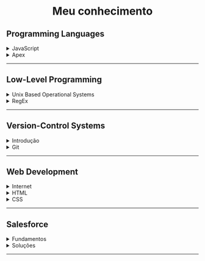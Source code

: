 <h1 align="center">Meu conhecimento</h1> 

## Programming Languages

<details>
    <summary>
        JavaScript
    </summary>
    
-   [Introdução](docs/PL/JavaScript/intro)

</details>

<details>
    <summary>
        Apex
    </summary>

-   [Introdução](docs/PL/Apex/intro)

</details>

<hr> <!-- ------------------------------------------------ -->

## Low-Level Programming

<details>
    <summary>
        Unix Based Operational Systems
    </summary>

-   [Unix](docs/LLP/unixBasedOS/unix.md#back-unix) 
-   [Linux/Unix cheat sheet](docs/LLP/unixBasedOS/terminalCheatSheet.md#back-linuxunix-cheat-sheet)
-   [Controle de acesso à arquivos e diretórios](docs/LLP/unixBasedOS/fileAccess.md#back-controle-de-acesso-à-arquivos-e-diretórios)
-   [Processos](docs/LLP/unixBasedOS/process.md#back-processos)
-   [Otimizando o terminal](docs/LLP/unixBasedOS/coolTerminal.md#back-otimizando-o-terminal)

</details>

<details>
    <summary>
        RegEx
    </summary>

-   [Regular Expressions](docs/LLP/regex/RegularExpressions.md#back-expressões-regulares)

</details>

<hr> <!-- ------------------------------------------------ -->

## Version-Control Systems

<details>
    <summary>
        Introdução
    </summary>

-   [Controle de versão](docs/VCS/Intro/controleDeVersao.md#back-controle-de-versão)
-   [Repository hosting service](docs/VCS/Intro/rhs.md#back-repository-hosting-service)

</details>

<details>
    <summary>
        Git
    </summary>

-   [Comandos Git](docs/VCS/git/comandosGit.md#back-comandos-git)
-   [Configuração](docs/VCS/git/config.md#back-configurações)
-   [.gitignore](docs/VCS/git/gitignore.md#back-.gitignore)

</details>

<hr> <!-- ------------------------------------------------ -->

## Web Development

<details>
    <summary>
        Internet
    </summary>

-   [Como funciona a internet](docs/WD/internet/comoFuncionaInternet.md#back-como-funciona-a-internet)
-   [Funcionamento de uma aplicação web](docs/WD/internet/comoFuncionaAppWeb.md#back-funcionamento-de-uma-aplicação-web)
-   [Protocolo HTTP](docs/WD/internet/comoFuncionaAppWeb.md#back-funcionamento-de-uma-aplicação-web)
-   [Introduçãos às tecnologias web](docs/WD/internet/webTech.md#back-introdução-às-tecnologias-web)

</details>

<details>
    <summary>
        HTML
    </summary>

-   [Hyper Text Markup Language](docs/WD/html/html.md#back-hyper-text-markup-language)
-   [Produtividade](docs/WD/html/produtividadeHtml.md#back-produtividade)

</details>

<details>
    <summary>
        CSS
    </summary>

-   

</details>

<hr> <!-- ------------------------------------------------ -->

## Salesforce

<details>
    <summary>
        Fundamentos
    </summary>

-   [Introdução](docs/SF/intro.md#back-introdução)

</details>

<details>
    <summary>
        Soluções
    </summary>

-   [Validações](docs/SF/valida.md#back-validações)

</details>

<hr> <!-- ------------------------------------------------ -->